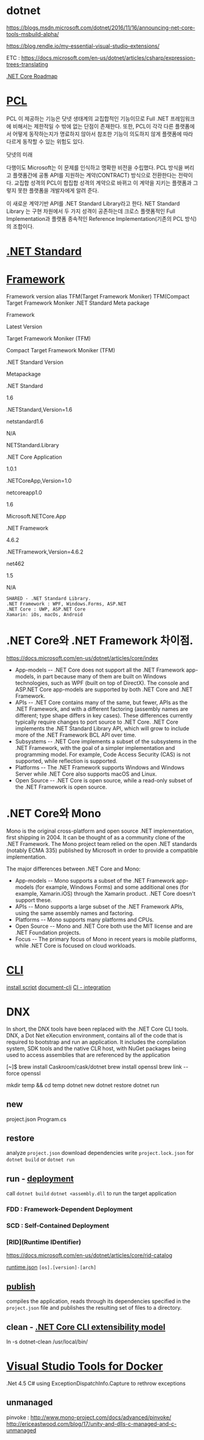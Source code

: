 # dotnet

https://blogs.msdn.microsoft.com/dotnet/2016/11/16/announcing-net-core-tools-msbuild-alpha/

https://blog.rendle.io/my-essential-visual-studio-extensions/

ETC : https://docs.microsoft.com/en-us/dotnet/articles/csharp/expression-trees-translating

[.NET Core Roadmap](https://github.com/dotnet/core/blob/master/roadmap.md)

# [PCL](http://blog.jakeymvc.com/dotnet-tomorrow)
PCL 이 제공하는 기능은 닷넷 생태계의 교집합적인 기능이므로 Full .NET 프레임워크에 비해서는 제한적일 수 밖에 없는 단점이 존재한다. 또한, PCL이 각각 다른 플랫폼에서 어떻게 동작하는지가 명료하지 않아서 참조한 기능이 의도하지 않게 플랫폼에 따라 다르게 동작할 수 있는 위험도 있다.

닷넷의 미래

다행이도 Microsoft는 이 문제를 인식하고 명확한 비전을 수립했다. PCL 방식을 버리고 플랫폼간에 공통 API를 지원하는 계약(CONTRACT) 방식으로 전환한다는 전략이다. 교집합 성격의 PCL이 합집합 성격의 계약으로 바뀌고 이 계약을 지키는 플랫폼과 그렇지 못한 플랫폼을 개발자에게 알려 준다.

이 새로운 계약기반 API를 .NET Standard Library라고 한다. NET Standard Library 는 구현 차원에서 두 가지 성격이 공존하는데 크로스 플랫폼적인 Full Implementation과 플랫폼 종속적인 Reference Implementation(기존의 PCL 방식)의 조합이다.

# [.NET Standard](https://docs.microsoft.com/en-us/dotnet/articles/standard/library)

# [Framework](https://docs.microsoft.com/en-us/dotnet/articles/standard/frameworks)
Framework version alias TFM(Target Framework Moniker) TFM(Compact Target Framework Moniker .NET Standard Meta package

Framework

Latest Version

Target Framework Moniker (TFM)

Compact Target Framework Moniker (TFM)

.NET Standard Version

Metapackage

.NET Standard

1.6

.NETStandard,Version=1.6

netstandard1.6

N/A

NETStandard.Library

.NET Core Application

1.0.1

.NETCoreApp,Version=1.0

netcoreapp1.0

1.6

Microsoft.NETCore.App

.NET Framework

4.6.2

.NETFramework,Version=4.6.2

net462

1.5

N/A

~~~
SHARED - .NET Standard Library.
.NET Framework : WPF, Windows.Forms, ASP.NET
.NET Core : UWP, ASP.NET Core
Xamarin: iOs, macOs, Android
~~~

# .NET Core와 .NET Framework 차이점.
https://docs.microsoft.com/en-us/dotnet/articles/core/index

- App-models -- .NET Core does not support all the .NET Framework app-models, in part because many of them are built on Windows technologies, such as WPF (built on top of DirectX). The console and ASP.NET Core app-models are supported by both .NET Core and .NET Framework.
- APIs -- .NET Core contains many of the same, but fewer, APIs as the .NET Framework, and with a different factoring (assembly names are different; type shape differs in key cases). These differences currently typically require changes to port source to .NET Core. .NET Core implements the .NET Standard Library API, which will grow to include more of the .NET Framework BCL API over time.
- Subsystems -- .NET Core implements a subset of the subsystems in the .NET Framework, with the goal of a simpler implementation and programming model. For example, Code Access Security (CAS) is not supported, while reflection is supported.
- Platforms -- The .NET Framework supports Windows and Windows Server while .NET Core also supports macOS and Linux.
- Open Source -- .NET Core is open source, while a read-only subset of the .NET Framework is open source.

# .NET Core와 Mono

Mono is the original cross-platform and open source .NET implementation, first shipping in 2004. It can be thought of as a community clone of the .NET Framework. The Mono project team relied on the open .NET standards (notably ECMA 335) published by Microsoft in order to provide a compatible implementation.

The major differences between .NET Core and Mono:

- App-models -- Mono supports a subset of the .NET Framework app-models (for example, Windows Forms) and some additional ones (for example, Xamarin.iOS) through the Xamarin product. .NET Core doesn't support these.
- APIs -- Mono supports a large subset of the .NET Framework APIs, using the same assembly names and factoring.
- Platforms -- Mono supports many platforms and CPUs.
- Open Source -- Mono and .NET Core both use the MIT license and are .NET Foundation projects.
- Focus -- The primary focus of Mono in recent years is mobile platforms, while .NET Core is focused on cloud workloads.

# [CLI](https://github.com/dotnet/cli)

[install script](https://docs.microsoft.com/en-us/dotnet/articles/core/tools/dotnet-install-script)
[document-cli](https://docs.microsoft.com/en-us/dotnet/articles/core/tools/index)
[CI - integration](https://docs.microsoft.com/en-us/dotnet/articles/core/tools/using-ci-with-cli)

# DNX
In short, the DNX tools have been replaced with the .NET Core CLI tools.
DNX, a Dot Net eXecution environment, contains all of the code that is required to bootstrap and run an application. It includes the compilation system, SDK tools and the native CLR host, with NuGet packages being used to access assemblies that are referenced by the application

[~]$ brew install Caskroom/cask/dotnet
brew install openssl
brew link --force openssl

mkdir temp && cd temp
dotnet new
dotnet restore
dotnet run

## new
project.json
Program.cs

## restore
analyze `project.json`
download dependencies
write `project.lock.json` for `dotnet build` or `dotnet run`

## run - [deployment](https://docs.microsoft.com/en-us/dotnet/articles/core/deploying/index)
call `dotnet build`
`dotnet <assembly.dll` to run the target application

### FDD : Framework-Dependent Deployment

### SCD : Self-Contained Deployment

### [RID](Runtime IDentifier)
https://docs.microsoft.com/en-us/dotnet/articles/core/rid-catalog

[runtime.json](https://github.com/dotnet/corefx/blob/master/pkg/Microsoft.NETCore.Platforms/runtime.json)
`[os].[version]-[arch]`

## [publish](https://docs.microsoft.com/en-us/dotnet/articles/core/tools/dotnet-publish)
compiles the application, reads through its dependencies specified in the `project.json` file and publishes the resulting set of files to a directory.

## clean - [.NET Core CLI extensibility model](https://docs.microsoft.com/en-us/dotnet/articles/core/tools/extensibility)
ln -s dotnet-clean /usr/local/bin/


# [Visual Studio Tools for Docker](https://visualstudiogallery.msdn.microsoft.com/0f5b2caa-ea00-41c8-b8a2-058c7da0b3e4)

.Net 4.5 C# using ExceptionDispatchInfo.Capture to rethrow exceptions

## unmanaged
pinvoke : http://www.mono-project.com/docs/advanced/pinvoke/
http://ericeastwood.com/blog/17/unity-and-dlls-c-managed-and-c-unmanaged
